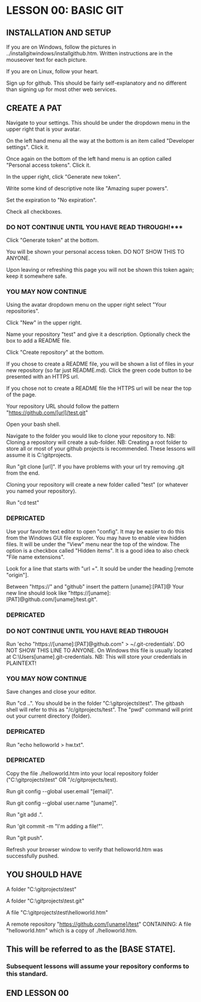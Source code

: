 # LESSON 00: BASIC GIT

## INSTALLATION AND SETUP

If you are on Windows, follow the pictures in ../installgitwindows/installgithub.htm.
 Written instructions are in the mouseover text for each picture.

If you are on Linux, follow your heart.

Sign up for github. This should be fairly self-explanatory and no different than signing up for most other web services.

## CREATE A PAT

Navigate to your settings. This should be under the dropdown menu in the upper right that is your avatar.

On the left hand menu all the way at the bottom is an item called "Developer settings". Click it.

Once again on the bottom of the left hand menu is an option called "Personal access tokens". Click it.

In the upper right, click "Generate new token".

Write some kind of descriptive note like "Amazing super powers".

Set the expiration to "No expiration".

Check all checkboxes.

### DO NOT CONTINUE UNTIL YOU HAVE READ THROUGH!***

Click "Generate token" at the bottom.

You will be shown your personal access token. DO NOT SHOW THIS TO ANYONE.

Upon leaving or refreshing this page you will not be shown this token again; keep it somewhere safe.

### YOU MAY NOW CONTINUE

Using the avatar dropdown menu on the upper right select "Your repositories".

Click "New" in the upper right.

Name your repository "test" and give it a description. Optionally check the box to add a README file.

Click "Create repository" at the bottom.

If you chose to create a README file, you will be shown a list of files in your new repository (so far just README.md).
 Click the green code button to be presented with an HTTPS url.

If you chose not to create a README file the HTTPS url will be near the top of the page.

Your repository URL should follow the pattern "https://github.com/[url]/test.git"

Open your bash shell.

Navigate to the folder you would like to clone your repository to.
 NB: Cloning a repository will create a sub-folder.
 NB: Creating a root folder to store all or most of your github projects is recommended. These lessons will assume it is C:\gitprojects.

Run "git clone [url]".
 If you have problems with your url try removing .git from the end.

Cloning your repository will create a new folder called "test" (or whatever you named your repository).

Run "cd test"

### DEPRICATED
Use your favorite text editor to open "config". It may be easier to do this from the Windows GUI file explorer.
 You may have to enable view hidden files. It will be under the "View" menu near the top of the window. The option is a checkbox called "Hidden items". It is a good idea to also check "File name extensions".

Look for a line that starts with "url =". It sould be under the heading [remote "origin"].

Between "https://" and "github" insert the pattern [uname]:[PAT]@
 Your new line should look like "https://[uname]:[PAT]@github.com/[uname]/test.git".
### DEPRICATED

### DO NOT CONTINUE UNTIL YOU HAVE READ THROUGH

Run 'echo "https://[uname]:[PAT]@github.com" > ~/.git-credentials'. DO NOT SHOW THIS LINE TO ANYONE.
 On Windows this file is usually located at C:\Users\[uname]\.git-credentials.
 NB: This will store your credentials in PLAINTEXT!

### YOU MAY NOW CONTINUE

Save changes and close your editor.

Run "cd ..". You should be in the folder "C:\gitprojects\test".
 The gitbash shell will refer to this as "/c/gitprojects/test". The "pwd" command will print out your current directory (folder).

### DEPRICATED
Run "echo helloworld > hw.txt".
### DEPRICATED

Copy the file ./helloworld.htm into your local repository folder ("C:\gitprojects\test" OR "/c/gitprojects/test).

Run git config --global user.email "[email]".

Run git config --global user.name "[uname]".

Run "git add .".

Run 'git commit -m "I'm adding a file!"'.

Run "git push".

Refresh your browser window to verify that helloworld.htm was successfully pushed.

## YOU SHOULD HAVE

A folder "C:\gitprojects\test"

A folder "C:\gitprojects\test\.git"

A file "C:\gitprojects\test\helloworld.htm"

A remote repository "https://github.com/[uname]/test" CONTAINING:
 A file "helloworld.htm" which is a copy of ./helloworld.htm.

## This will be referred to as the [BASE STATE].
### Subsequent lessons will assume your repository conforms to this standard.

## END LESSON 00
